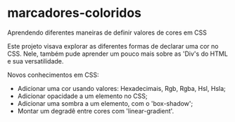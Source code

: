 # marcadores-coloridos
Aprendendo diferentes maneiras de definir valores de cores em CSS

Este projeto visava explorar as diferentes formas de declarar uma cor no CSS.
Nele, também pude aprender um pouco mais sobre as 'Div's do HTML e sua versatilidade.

Novos conhecimentos em CSS:
- Adicionar uma cor usando valores: Hexadecimais, Rgb, Rgba, Hsl, Hsla;
- Adicionar opacidade a um elemento no CSS;
- Adicionar uma sombra a um elemento, com o 'box-shadow';
- Montar um degradê entre cores com 'linear-gradient'.